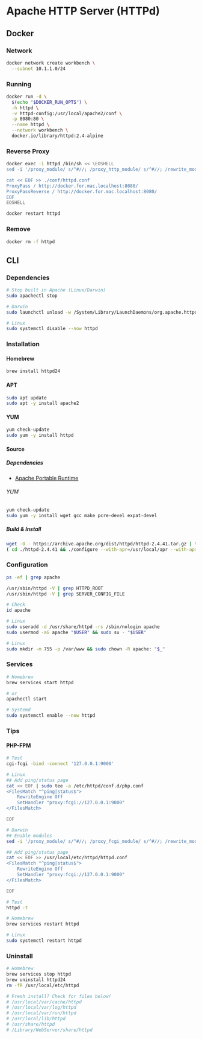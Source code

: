 # Apache HTTP Server (HTTPd)

## Docker

### Network

```sh
docker network create workbench \
  --subnet 10.1.1.0/24
```

### Running

```sh
docker run -d \
  $(echo "$DOCKER_RUN_OPTS") \
  -h httpd \
  -v httpd-config:/usr/local/apache2/conf \
  -p 8080:80 \
  --name httpd \
  --network workbench \
  docker.io/library/httpd:2.4-alpine
```

### Reverse Proxy

```sh
docker exec -i httpd /bin/sh << \EOSHELL
sed -i '/proxy_module/ s/^#//; /proxy_http_module/ s/^#//; /rewrite_module/ s/^#//' ./conf/httpd.conf

cat << EOF >> ./conf/httpd.conf
ProxyPass / http://docker.for.mac.localhost:8080/
ProxyPassReverse / http://docker.for.mac.localhost:8080/
EOF
EOSHELL
```

```sh
docker restart httpd
```

### Remove

```sh
docker rm -f httpd
```

## CLI

### Dependencies

```sh
# Stop built in Apache (Linux/Darwin)
sudo apachectl stop

# Darwin
sudo launchctl unload -w /System/Library/LaunchDaemons/org.apache.httpd.plist

# Linux
sudo systemctl disable --now httpd
```

### Installation

#### Homebrew

```sh
brew install httpd24
```

#### APT

```sh
sudo apt update
sudo apt -y install apache2
```

#### YUM

```sh
yum check-update
sudo yum -y install httpd
```

#### Source

##### Dependencies

- [Apache Portable Runtime](/apache/apache-apr.md)

###### YUM

```sh
yum check-update
sudo yum -y install wget gcc make pcre-devel expat-devel
```

##### Build & Install

```sh
wget -O - https://archive.apache.org/dist/httpd/httpd-2.4.41.tar.gz | tar -xz
( cd ./httpd-2.4.41 && ./configure --with-apr=/usr/local/apr --with-apr-util=/usr/local/apr --prefix=/usr/local/apache && make && sudo make install ) && rm -r ./httpd-2.4.41
```

### Configuration

```sh
ps -ef | grep apache

/usr/sbin/httpd -V | grep HTTPD_ROOT
/usr/sbin/httpd -V | grep SERVER_CONFIG_FILE
```

```sh
# Check
id apache

# Linux
sudo useradd -d /usr/share/httpd -rs /sbin/nologin apache
sudo usermod -aG apache "$USER" && sudo su - "$USER"
```

```sh
# Linux
sudo mkdir -m 755 -p /var/www && sudo chown -R apache: "$_"
```

### Services

```sh
# Homebrew
brew services start httpd

# or
apachectl start

# Systemd
sudo systemctl enable --now httpd
```

### Tips

<!-- ####

```sh
httpd -f <(cat << EOF
Listen 8000
EOF
) \
  -DFOREGROUND
``` -->

#### PHP-FPM

```sh
# Test
cgi-fcgi -bind -connect '127.0.0.1:9000'

# Linux
## Add ping/status page
cat << EOF | sudo tee -a /etc/httpd/conf.d/php.conf
<FilesMatch "^ping|status$">
    RewriteEngine Off
    SetHandler "proxy:fcgi://127.0.0.1:9000"
</FilesMatch>

EOF

# Darwin
## Enable modules
sed -i '/proxy_module/ s/^#//; /proxy_fcgi_module/ s/^#//; /rewrite_module/ s/^#//' /usr/local/etc/httpd/httpd.conf

## Add ping/status page
cat << EOF >> /usr/local/etc/httpd/httpd.conf
<FilesMatch "^ping|status$">
    RewriteEngine Off
    SetHandler "proxy:fcgi://127.0.0.1:9000"
</FilesMatch>

EOF
```

```sh
# Test
httpd -t

# Homebrew
brew services restart httpd

# Linux
sudo systemctl restart httpd
```

### Uninstall

```sh
# Homebrew
brew services stop httpd
brew uninstall httpd24
rm -fR /usr/local/etc/httpd

# Fresh install? Check for files below!
# /usr/local/var/cache/httpd
# /usr/local/var/log/httpd
# /usr/local/var/run/httpd
# /usr/local/lib/httpd
# /usr/share/httpd
# /Library/WebServer/share/httpd
```
